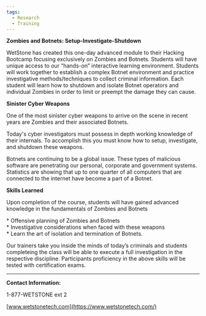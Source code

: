 ```yaml
---
tags:
  - Research
  - Training
---
```

**Zombies and Botnets: Setup-Investigate-Shutdown**

WetStone has created this one-day advanced module to their Hacking
Bootcamp focusing exclusively on Zombies and Botnets. Students will have
unique access to our “hands-on” interactive learning environment.
Students will work together to establish a complex Botnet environment
and practice investigative methods/techniques to collect criminal
information. Each student will learn how to shutdown and isolate Botnet
operators and individual Zombies in order to limit or preempt the damage
they can cause.

**Sinister Cyber Weapons**

One of the most sinister cyber weapons to arrive on the scene in recent
years are Zombies and their associated Botnets.

Today's cyber investigators must possess in depth working knowledge of
their internals. To accomplish this you must know how to setup,
investigate, and shutdown these weapons.

Botnets are continuing to be a global issue. These types of malicious
software are penetrating our personal, corporate and government systems.
Statistics are showing that up to one quarter of all computers that are
connected to the internet have become a part of a Botnet.

**Skills Learned**

Upon completion of the course, students will have gained advanced
knowledge in the fundamentals of Zombies and Botnets

* Offensive planning of Zombies and Botnets
* Investigative considerations when faced with these weapons
* Learn the art of isolation and termination of Botnets.

Our trainers take you inside the minds of today’s criminals and students
completeing the class will be able to execute a full investigation in
the respective discipline. Participants proficiency in the above skills
will be tested with certification exams.

------------------------------------------------------------------------

**Contact Information:**

1-877-WETSTONE ext 2

[www.wetstonetech.com](https://www.wetstonetech.com/)
